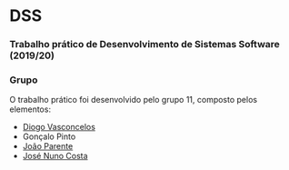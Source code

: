 # DSS

### Trabalho prático de Desenvolvimento de Sistemas Software (2019/20)

### Grupo
O trabalho prático foi desenvolvido pelo grupo 11, composto pelos elementos:
* [Diogo Vasconcelos](https://github.com/absolutmiei)
* Gonçalo Pinto
* [João Parente](https://github.com/Joao-Parente)
* [José Nuno Costa](https://github.com/jnuno420)